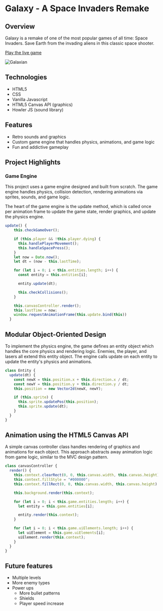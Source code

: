 # Galaxy - A Space Invaders Remake

## **Overview**

Galaxy is a remake of one of the most popular games of all time: Space Invaders. Save Earth from the invading aliens in this classic space shooter.

[Play the live game](http://galaxy.josh-stroud.com/)

![Galaxian](https://github.com/joshstroud/Galaxy/blob/master/docs/playthrough.gif?raw=true "Galaxian Playthrough")

## **Technologies**

- HTML5
- CSS
- Vanilla Javascript
- HTML5 Canvas API (graphics)
- Howler JS (sound library)

## **Features**

- Retro sounds and graphics
- Custom game engine that handles physics, animations, and game logic
- Fun and addictive gameplay

## **Project Highlights**

### Game Engine

This project uses a game engine designed and built from scratch. The game engine handles physics, collision detection, rendering animations via sprites, sounds, and game logic.

The heart of the game engine is the update method, which is called once per animation frame to update the game state, render graphics, and update the physics engine.

```js
update() {
    this.checkGameOver();

    if (this.player && !this.player.dying) {
      this.handlePlayerMovement();
      this.handleSpacePress();
    }
    let now = Date.now();
    let dt = (now - this.lastTime);

    for (let i = 0; i < this.entities.length; i++) {
      const entity = this.entities[i];

      entity.update(dt);

      this.checkCollisions();
    }

    this.canvasController.render();
    this.lastTime = now;
    window.requestAnimationFrame(this.update.bind(this))
  }
```

## Modular Object-Oriented Design

To implement the physics engine, the game defines an entity object which handles the core physics and rendering logic. Enemies, the player, and lasers all extend this entity object. The engine calls update on each entity to update the entity's physics and animations.

```js
class Entity {
  update(dt) {
    const newX = this.position.x + this.direction.x / dt;
    const newY = this.position.y + this.direction.y / dt;
    this.position = new Vector2d(newX, newY);

    if (this.sprite) {
      this.sprite.updatePos(this.position);
      this.sprite.update(dt);
    }
  }
}
```

## Animation using the HTML5 Canvas API

A simple canvas controller class handles rendering of graphics and animations for each object. This approach abstracts away animation logic from game logic, similar to the MVC design pattern.

```js
class canvasController {
  render() {
    this.context.clearRect(0, 0, this.canvas.width, this.canvas.height);
    this.context.fillStyle = "#000000";
    this.context.fillRect(0, 0, this.canvas.width, this.canvas.height);

    this.background.render(this.context);

    for (let i = 0; i < this.game.entities.length; i++) {
      let entity = this.game.entities[i];

      entity.render(this.context);
    }

    for (let i = 0; i < this.game.uiElements.length; i++) {
      let uiElement = this.game.uiElements[i];
      uiElement.render(this.context);
    }
  }
}
```

## **Future features**

- Multiple levels
- More enemy types
- Power ups
  - More bullet patterns
  - Shields
  - Player speed increase
